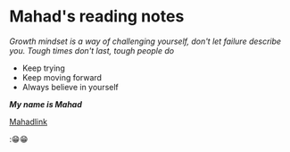 # Mahad's reading notes

_Growth mindset is a way of challenging yourself, don't let failure describe you. Tough times don't last, tough people do_

- Keep trying
- Keep moving forward
- Always believe in yourself

***My name is Mahad***

[Mahadlink](https://github.com/mmahad865/reading-notes)

:😁😁

